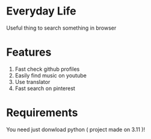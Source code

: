 # Everyday Life
Useful thing to search something in browser

# Features
1. Fast check github profiles
2. Easily find music on youtube
3. Use translator
4. Fast search on pinterest

# Requirements
You need just donwload python ( project made on 3.11 )!
